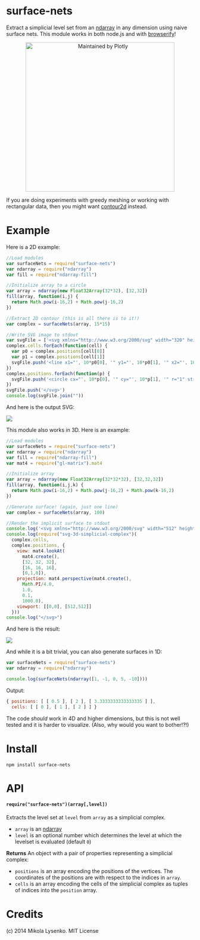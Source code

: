 surface-nets
============
Extract a simplicial level set from an [ndarray](https://github.com/mikolalysenko/ndarray) in any dimension using naive surface nets.  This module works in both node.js and with [browserify](http://browserify.org/)!

<div align="center">
  <a href="https://dash.plotly.com/project-maintenance">
    <img src="https://dash.plotly.com/assets/images/maintained-by-plotly.png" width="400px" alt="Maintained by Plotly">
  </a>
</div>


If you are doing experiments with greedy meshing or working with rectangular data, then you might want [contour2d](https://github.com/mikolalysenko/contour2d) instead.

# Example

Here is a 2D example:

```javascript
//Load modules
var surfaceNets = require("surface-nets")
var ndarray = require("ndarray")
var fill = require("ndarray-fill")

//Initialize array to a circle
var array = ndarray(new Float32Array(32*32), [32,32])
fill(array, function(i,j) {
  return Math.pow(i-16,2) + Math.pow(j-16,2)
})

//Extract 2D contour (this is all there is to it!)
var complex = surfaceNets(array, 15*15)

//Write SVG image to stdout
var svgFile = ['<svg xmlns="http://www.w3.org/2000/svg" width="320" height="320">']
complex.cells.forEach(function(cell) {
  var p0 = complex.positions[cell[0]]
  var p1 = complex.positions[cell[1]]
  svgFile.push('<line x1="', 10*p0[0], '" y1="', 10*p0[1], '" x2="', 10*p1[0], '" y2="', 10*p1[1], '" stroke="red" stroke-width="1" />')
})
complex.positions.forEach(function(p) {
  svgFile.push('<circle cx="', 10*p[0], '" cy="', 10*p[1], '" r="1" stroke="black" stroke-width="0.1" fill="black" />')
})
svgFile.push('</svg>')
console.log(svgFile.join(""))
```

And here is the output SVG:

<img src="https://mikolalysenko.github.io/surface-nets/example/2d.svg">

This module also works in 3D.  Here is an example:

```javascript
//Load modules
var surfaceNets = require("surface-nets")
var ndarray = require("ndarray")
var fill = require("ndarray-fill")
var mat4 = require("gl-matrix").mat4

//Initialize array
var array = ndarray(new Float32Array(32*32*32), [32,32,32])
fill(array, function(i,j,k) {
  return Math.pow(i-16,2) + Math.pow(j-16,2) + Math.pow(k-16,2)
})

//Generate surface! (again, just one line)
var complex = surfaceNets(array, 100)

//Render the implicit surface to stdout
console.log('<svg xmlns="http://www.w3.org/2000/svg" width="512" height="512" version="1.1">')
console.log(require("svg-3d-simplicial-complex")(
  complex.cells, 
  complex.positions, {
    view: mat4.lookAt(
      mat4.create(), 
      [32, 32, 32], 
      [16, 16, 16], 
      [0,1,0]),
    projection: mat4.perspective(mat4.create(),
      Math.PI/4.0,
      1.0,
      0.1,
      1000.0),
    viewport: [[0,0], [512,512]]
  }))
console.log("</svg>")
```

And here is the result:

<img src="https://mikolalysenko.github.io/surface-nets/example/3d.svg">

And while it is a bit trivial, you can also generate surfaces in 1D:

```javascript
var surfaceNets = require("surface-nets")
var ndarray = require("ndarray")

console.log(surfaceNets(ndarray([1, -1, 0, 5, -10])))
```

Output:

```javascript
{ positions: [ [ 0.5 ], [ 2 ], [ 3.3333333333333335 ] ],
  cells: [ [ 0 ], [ 1 ], [ 2 ] ] }
```

The code *should* work in 4D and higher dimensions, but this is not well tested and it is harder to visualize.  (Also, why would you want to bother!?!)

# Install

```
npm install surface-nets
```

# API

#### `require("surface-nets")(array[,level])`
Extracts the level set at `level` from `array` as a simplicial complex.

* `array` is an [ndarray](https://github.com/mikolalysenko/ndarray)
* `level` is an optional number which determines the level at which the levelset is evaluated (default `0`)

**Returns** An object with a pair of properties representing a simplicial complex:

* `positions` is an array encoding the positions of the vertices.  The coordinates of the positions are with respect to the indices in `array`.
* `cells` is an array encoding the cells of the simplicial complex as tuples of indices into the `position` array.

# Credits
(c) 2014 Mikola Lysenko. MIT License
